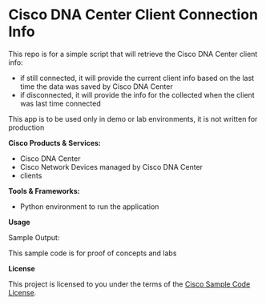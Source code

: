 
# Cisco DNA Center Client Connection Info


This repo is for a simple script that will retrieve the Cisco DNA Center client info:
- if still connected, it will provide the current client info based on the last time the data was saved by Cisco DNA Center
- if disconnected, it will provide the info for the collected when the client was last time connected
 
This app is to be used only in demo or lab environments, it is not written for production


**Cisco Products & Services:**

- Cisco DNA Center
- Cisco Network Devices managed by Cisco DNA Center
- clients

**Tools & Frameworks:**

- Python environment to run the application

**Usage**

Sample Output:

 
This sample code is for proof of concepts and labs

**License**

This project is licensed to you under the terms of the [Cisco Sample Code License](./LICENSE).


